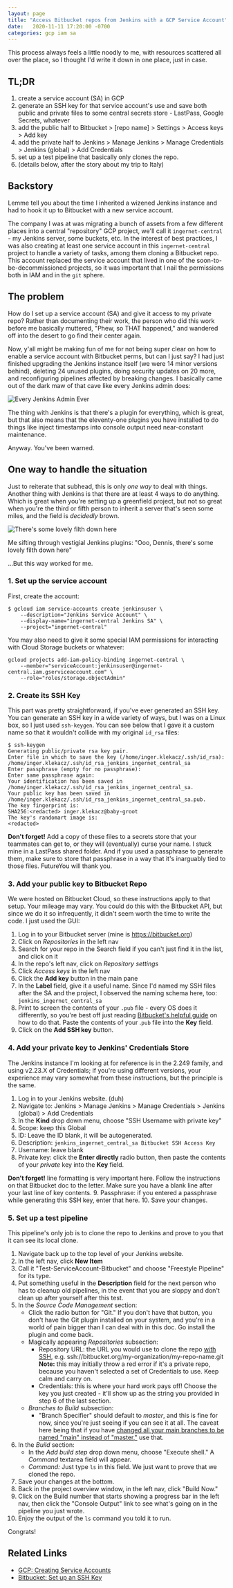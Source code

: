 ```yaml
---
layout: page
title: "Access Bitbucket repos from Jenkins with a GCP Service Account"
date:   2020-11-11 17:20:00 -0700
categories: gcp iam sa
---
```


This process always feels a little noodly to me, with resources scattered all over the place, so I thought I'd write it down in one place, just in case.

## TL;DR ##

1. create a service account (SA) in GCP
2. generate an SSH key for that service account's use and save both public and private files to some central secrets store - LastPass, Google Secrets, whatever
3. add the public half to Bitbucket > [repo name] > Settings > Access keys > Add key
4. add the private half to Jenkins > Manage Jenkins > Manage Credentials > Jenkins (global) > Add Credentials
5. set up a test pipeline that basically only clones the repo.
6. (details below, after the story about my trip to Italy)

## Backstory ##

Lemme tell you about the time I inherited a wizened Jenkins instance and had to hook it up to Bitbucket with a new service account. 

The company I was at was migrating a bunch of assets from a few different places into a central "repository" GCP project, we'll call it `ingernet-central` - my Jenkins server, some buckets, etc. In the interest of best practices, I was also creating at least one service account in this `ingernet-central` project to handle a variety of tasks, among them cloning a Bitbucket repo. This account replaced the service account that lived in one of the soon-to-be-decommissioned projects, so it was important that I nail the permissions both in IAM and in the `git` sphere.


## The problem ##

How do I set up a service account (SA) and give it access to my private repo? Rather than documenting their work, the person who did this work before me basically muttered, "Phew, so THAT happened," and wandered off into the desert to go find their center again.

Now, y'all might be making fun of me for not being super clear on how to enable a service account with Bitbucket perms, but can I  just say? I had just finished upgrading the Jenkins instance itself (we were 14 minor versions behind), deleting 24 unused plugins, doing security updates on 20 more, and reconfiguring pipelines affected by breaking changes. I basically came out of the dark maw of that cave like every Jenkins admin does:

![Every Jenkins Admin Ever](/assets/jenkins-admin.png)

The thing with Jenkins is that there's a plugin for everything, which is great, but that also means that the eleventy-one plugins you have installed to do things like inject timestamps into console output need near-constant maintenance.

Anyway. You've been warned.

## One way to handle the situation ##

Just to reiterate that subhead, this is only _one way_ to deal with things. Another thing with Jenkins is that there are at least 4 ways to do anything. Which is great when you're setting up a greenfield project, but not so great when you're the third or fifth person to inherit a server that's seen some miles, and the field is _decidedly_ brown.

![There's some lovely filth down here](/assets/jenkins-brownfield.jpg)
<figcaption>Me sifting through vestigial Jenkins plugins: "Ooo, Dennis, there's some lovely filth down here"</figcaption>

...But this way worked for me.

### 1. Set up the service account ###

First, create the account:
```
$ gcloud iam service-accounts create jenkinsuser \
    --description="Jenkins Service Account" \
    --display-name="ingernet-central Jenkins SA" \
    --project="ingernet-central"
```

You may also need to give it some special IAM permissions for interacting with Cloud Storage buckets or whatever:

```
gcloud projects add-iam-policy-binding ingernet-central \
    --member="serviceAccount:jenkinsuser@ingernet-central.iam.gserviceaccount.com" \
    --role="roles/storage.objectAdmin"
```

### 2. Create its SSH Key ###

This part was pretty straightforward, if you've ever generated an SSH key. You can generate an SSH key in a wide variety of ways, but I was on a Linux box, so I just used `ssh-keygen`. You can see below that I gave it a custom name so that it wouldn't collide with my original `id_rsa` files:

```
$ ssh-keygen
Generating public/private rsa key pair.
Enter file in which to save the key (/home/inger.klekacz/.ssh/id_rsa): /home/inger.klekacz/.ssh/id_rsa_jenkins_ingernet_central_sa     
Enter passphrase (empty for no passphrase): 
Enter same passphrase again: 
Your identification has been saved in /home/inger.klekacz/.ssh/id_rsa_jenkins_ingernet_central_sa.
Your public key has been saved in /home/inger.klekacz/.ssh/id_rsa_jenkins_ingernet_central_sa.pub.
The key fingerprint is:
SHA256:<redacted> inger.klekacz@baby-groot
The key's randomart image is:
<redacted>
```

**Don't forget!** Add a copy of these files to a secrets store that your teammates can get to, or they will (eventually) curse your name. I stuck mine in a LastPass shared folder. And if you used a passphrase to generate them, make sure to store that passphrase in a way that it's inarguably tied to those files. FutureYou will thank you.

### 3. Add your public key to Bitbucket Repo ###

We were hosted on Bitbucket Cloud, so these instructions apply to that setup. Your mileage may vary. You could do this with the Bitbucket API, but since we do it so infrequently, it didn't seem worth the time to write the code. I just used the GUI:

1. Log in to your Bitbucket server (mine is https://bitbucket.org)
2. Click on *Repositories* in the left nav
3. Search for your repo in the Search field if you can't just find it in the list, and click on it
4. In the repo's left nav, click on *Repository settings*
5. Click *Access keys* in the left nav
6. Click the **Add key** button in the main pane
7. In the **Label** field, give it a useful name. Since I'd named my SSH files after the SA and the project, I observed the naming schema here, too: `jenkins_ingernet_central_sa`
8. Print to screen the contents of your `.pub` file - every OS does it differently, so you're best off just reading [Bitbucket's helpful guide](https://support.atlassian.com/bitbucket-cloud/docs/set-up-an-ssh-key/) on how to do that. Paste the contents of your .`pub` file into the **Key** field.
9. Click on the **Add SSH key** button.

### 4. Add your private key to Jenkins' Credentials Store ###

The Jenkins instance I'm looking at for reference is in the 2.249 family, and using v2.23.X of Credentials; if you're using different versions, your experience may vary somewhat from these instructions, but the principle is the same.

1. Log in to your Jenkins website. (duh)
2. Navigate to: Jenkins > Manage Jenkins > Manage Credentials > Jenkins (global) > Add Credentials
3. In the **Kind** drop down menu, choose "SSH Username with private key"
4. Scope: keep this Global
5. ID: Leave the ID blank, it will be autogenerated.
6. Description: `jenkins_ingernet_central_sa Bitbucket SSH Access Key`
7. Username: leave blank
8. Private key: click the **Enter directly** radio button, then paste the contents of your *private* key into the **Key** field. 

**Don't forget!** line formatting is very important here. Follow the instructions on that Bitbucket doc to the letter. Make sure you have a blank line after your last line of key contents.
9. Passphrase: if you entered a passphrase while generating this SSH key, enter that here.
10. Save your changes.

### 5. Set up a test pipeline ###

This pipeline's only job is to clone the repo to Jenkins and prove to you that it can see its local clone.

1. Navigate back up to the top level of your Jenkins website.
2. In the left nav, click **New Item**
3. Call it "Test-ServiceAccount-Bitbucket" and choose "Freestyle Pipeline" for its type.
4. Put something useful in the **Description** field for the next person who has to cleanup old pipelines, in the event that you are sloppy and don't clean up after yourself after this test.
5. In the *Source Code Management* section:
    - Click the radio button for "Git." If you don't have that button, you don't have the Git plugin installed on your system, and you're in a world of pain bigger than I can deal with in this doc. Go install the plugin and come back.
    - Magically appearing *Repositories* subsection:
        - Repository URL: the URL you would use to clone the repo <u>with SSH</u>, e.g. ssh://bitbucket.org/my-organization/my-repo-name.git
        **Note:** this may initially throw a red error if it's a private repo, because you haven't selected a set of Credentials to use. Keep calm and carry on.
        - Credentials: this is where your hard work pays off! Choose the key you just created - it'll show up as the string you provided in step 6 of the last section.
    - *Branches to Build* subsection:
      - "Branch Specifier" should default to *master*, and this is fine for now, since you're just seeing if you can see it at all. The caveat here being that if you have [changed all your main branches to be named "main" instead of "master,"](https://www.vice.com/en/article/k7qbyv/github-to-remove-masterslave-terminology-from-its-platform) use that.
6. In the *Build* section:
   - In the *Add build step* drop down menu, choose "Execute shell." A *Command* textarea field will appear.
   - *Command:* Just type `ls` in this field. We just want to prove that we cloned the repo.
7. Save your changes at the bottom.
8. Back in the project overview window, in the left nav, click "Build Now."
9. Click on the Build number that starts showing a progress bar in the left nav, then click the "Console Output" link to see what's going on in the pipeline you just wrote.
10. Enjoy the output of the `ls` command you told it to run.

Congrats!


## Related Links ##
- [GCP: Creating Service Accounts](https://cloud.google.com/iam/docs/creating-managing-service-accounts#iam-service-accounts-create-gcloud)
- [Bitbucket: Set up an SSH Key](https://support.atlassian.com/bitbucket-cloud/docs/set-up-an-ssh-key/)